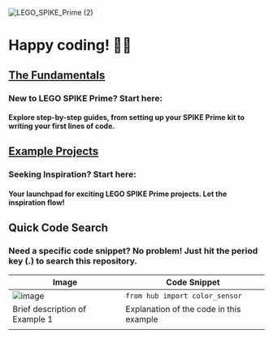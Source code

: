 ![LEGO_SPIKE_Prime (2)](https://github.com/tconey01/legospikeprime-repo/assets/119706185/57541aa3-a0eb-41f1-a89f-007c188684f1)

# Happy coding! 🚀🔧

## [The Fundamentals](TheFundamentals)
### New to LEGO SPIKE Prime? Start here:
#### Explore step-by-step guides, from setting up your SPIKE Prime kit to writing your first lines of code.

## [Example Projects](ExampleProjects)
### Seeking Inspiration? Start here:
#### Your launchpad for exciting LEGO SPIKE Prime projects. Let the inspiration flow!

## **Quick Code Search**
### Need a specific code snippet? No problem! Just hit the period key (.) to search this repository.


| Image                           | Code Snippet                           |
|--------------------------------------------|----------------------------------------|
| ![image](https://github.com/tconey01/legospikeprime-repo/assets/119706185/c7753d20-8fa2-426f-b74f-a9d7996381a7) |  `from hub import color_sensor`              |
| Brief description of Example 1              | Explanation of the code in this example |
|                                             |                                         |

